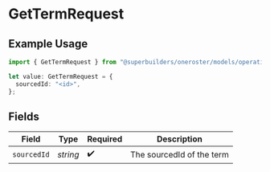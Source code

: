 # GetTermRequest

## Example Usage

```typescript
import { GetTermRequest } from "@superbuilders/oneroster/models/operations";

let value: GetTermRequest = {
  sourcedId: "<id>",
};
```

## Fields

| Field                     | Type                      | Required                  | Description               |
| ------------------------- | ------------------------- | ------------------------- | ------------------------- |
| `sourcedId`               | *string*                  | :heavy_check_mark:        | The sourcedId of the term |